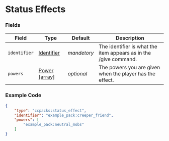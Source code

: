 # Status Effects

### Fields

   Field   | Type | Default | Description
-----------|------|---------|-------------
`identifier` | [Identifier]() | *mandetory* | The identifier is what the item appears as in the /give command.
`powers` | [Power [array]]() | *optional* | The powers you are given when the player has the effect.

### Example Code

```json
{
	"type": "ccpacks:status_effect",
	"identifier": "example_pack:creeper_friend",
	"powers": [
		"example_pack:neutral_mobs"
	]
}
```
